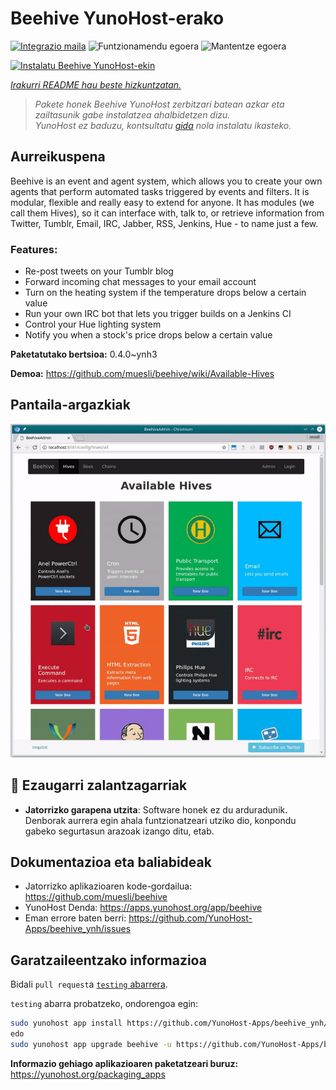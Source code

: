 <!--
Ohart ongi: README hau automatikoki sortu da <https://github.com/YunoHost/apps/tree/master/tools/readme_generator>ri esker
EZ editatu eskuz.
-->

# Beehive YunoHost-erako

[![Integrazio maila](https://dash.yunohost.org/integration/beehive.svg)](https://ci-apps.yunohost.org/ci/apps/beehive/) ![Funtzionamendu egoera](https://ci-apps.yunohost.org/ci/badges/beehive.status.svg) ![Mantentze egoera](https://ci-apps.yunohost.org/ci/badges/beehive.maintain.svg)

[![Instalatu Beehive YunoHost-ekin](https://install-app.yunohost.org/install-with-yunohost.svg)](https://install-app.yunohost.org/?app=beehive)

*[Irakurri README hau beste hizkuntzatan.](./ALL_README.md)*

> *Pakete honek Beehive YunoHost zerbitzari batean azkar eta zailtasunik gabe instalatzea ahalbidetzen dizu.*  
> *YunoHost ez baduzu, kontsultatu [gida](https://yunohost.org/install) nola instalatu ikasteko.*

## Aurreikuspena

Beehive is an event and agent system, which allows you to create your own agents that perform automated tasks triggered by events and filters. It is modular, flexible and really easy to extend for anyone. It has modules (we call them Hives), so it can interface with, talk to, or retrieve information from Twitter, Tumblr, Email, IRC, Jabber, RSS, Jenkins, Hue - to name just a few. 

### Features:

- Re-post tweets on your Tumblr blog
- Forward incoming chat messages to your email account
- Turn on the heating system if the temperature drops below a certain value
- Run your own IRC bot that lets you trigger builds on a Jenkins CI
- Control your Hue lighting system
- Notify you when a stock's price drops below a certain value


**Paketatutako bertsioa:** 0.4.0~ynh3

**Demoa:** <https://github.com/muesli/beehive/wiki/Available-Hives>

## Pantaila-argazkiak

![Beehive(r)en pantaila-argazkia](./doc/screenshots/screenshot1.jpg)

## :red_circle: Ezaugarri zalantzagarriak

- **Jatorrizko garapena utzita**: Software honek ez du arduradunik. Denborak aurrera egin ahala funtzionatzeari utziko dio, konpondu gabeko segurtasun arazoak izango ditu, etab.

## Dokumentazioa eta baliabideak

- Jatorrizko aplikazioaren kode-gordailua: <https://github.com/muesli/beehive>
- YunoHost Denda: <https://apps.yunohost.org/app/beehive>
- Eman errore baten berri: <https://github.com/YunoHost-Apps/beehive_ynh/issues>

## Garatzaileentzako informazioa

Bidali `pull request`a [`testing` abarrera](https://github.com/YunoHost-Apps/beehive_ynh/tree/testing).

`testing` abarra probatzeko, ondorengoa egin:

```bash
sudo yunohost app install https://github.com/YunoHost-Apps/beehive_ynh/tree/testing --debug
edo
sudo yunohost app upgrade beehive -u https://github.com/YunoHost-Apps/beehive_ynh/tree/testing --debug
```

**Informazio gehiago aplikazioaren paketatzeari buruz:** <https://yunohost.org/packaging_apps>
